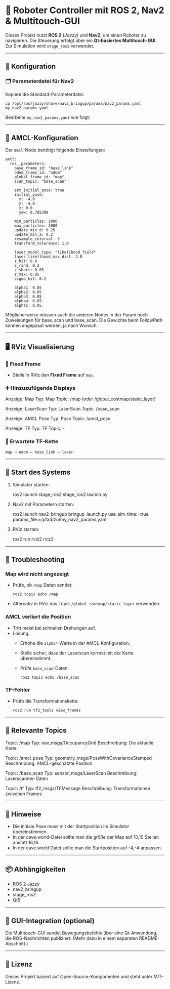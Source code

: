 # 🤖 Roboter Controller mit ROS 2, Nav2 & Multitouch-GUI

Dieses Projekt nutzt **ROS 2** (*Jazzy*) und **Nav2**, um einen Roboter zu navigieren. Die Steuerung erfolgt über ein **Qt-basiertes Multitouch-GUI**. Zur Simulation wird `stage_ros2` verwendet.

---

## 🔧 Konfiguration

### 🗂️ Parameterdatei für Nav2

Kopiere die Standard-Parameterdatei:

    cp /opt/ros/jazzy/share/nav2_bringup/params/nav2_params.yaml my_nav2_params.yaml

Bearbeite `my_nav2_params.yaml` wie folgt:

---

## 📍 AMCL-Konfiguration

Der `amcl`-Node benötigt folgende Einstellungen:

    amcl:
      ros__parameters:
        base_frame_id: "base_link"
        odom_frame_id: "odom"
        global_frame_id: "map"
        scan_topic: "base_scan"

        set_initial_pose: true
        initial_pose:
          x: -4.0
          y: -4.0
          z: 0.0
          yaw: 0.785398

        min_particles: 1000
        max_particles: 3000
        update_min_d: 0.25
        update_min_a: 0.2
        resample_interval: 3
        transform_tolerance: 1.0

        laser_model_type: "likelihood_field"
        laser_likelihood_max_dist: 2.0
        z_hit: 0.8
        z_rand: 0.2
        z_short: 0.05
        z_max: 0.05
        sigma_hit: 0.2

        alpha1: 0.05
        alpha2: 0.05
        alpha3: 0.05
        alpha4: 0.05
        alpha5: 0.05

Möglicherweise müssen auch die anderen Nodes in der Param noch Zuweisungen für base\_scan und base\_scan.
Die Gewichte beim FollowPath können angepasst werden, ja nach Wunsch.

---

## 🖥️ RViz Visualisierung

### 🧭 Fixed Frame

- Stelle in RViz den **Fixed Frame** auf `map`.

### ➕ Hinzuzufügende Displays

Anzeige: Map
Typ: Map
Topic: /map (oder /global_costmap/static_layer)

Anzeige: LaserScan
Typ: LaserScan
Topic: /base_scan

Anzeige: AMCL Pose
Typ: Pose
Topic: /amcl_pose

Anzeige: TF
Typ: TF
Topic: -

### 🔗 Erwartete TF-Kette

    map → odom → base_link → laser

---

## 🚀 Start des Systems

1. Simulator starten:

    ros2 launch stage_ros2 stage_ros2.launch.py

2. Nav2 mit Parametern starten:

    ros2 launch nav2_bringup bringup_launch.py use_sim_time:=true params_file:=/pfad/zu/my_nav2_params.yaml

3. RViz starten:

    ros2 run rviz2 rviz2

---

## 🧪 Troubleshooting

### Map wird nicht angezeigt

- Prüfe, ob `/map` Daten sendet:

      ros2 topic echo /map

- Alternativ in RViz das Topic `/global_costmap/static_layer` verwenden.

### AMCL verliert die Position

- Tritt meist bei schnellen Drehungen auf.
- Lösung:
  - Erhöhe die `alpha*`-Werte in der AMCL-Konfiguration.
  - Stelle sicher, dass der Laserscan korrekt mit der Karte übereinstimmt.
  - Prüfe `base_scan`-Daten:

        ros2 topic echo /base_scan

### TF-Fehler

- Prüfe die Transformationskette:

      ros2 run tf2_tools view_frames

---

## 📡 Relevante Topics

Topic: /map
Typ: nav_msgs/OccupancyGrid
Beschreibung: Die aktuelle Karte

Topic: /amcl_pose
Typ: geometry_msgs/PoseWithCovarianceStamped
Beschreibung: AMCL-geschätzte Position

Topic: /base_scan
Typ: sensor_msgs/LaserScan
Beschreibung: Laserscanner-Daten

Topic: /tf
Typ: tf2_msgs/TFMessage
Beschreibung: Transformationen zwischen Frames

---

## 📝 Hinweise

- Die initiale Pose muss mit der Startposition im Simulator übereinstimmen.
- In der cave.world-Datei sollte man die größe der Map auf 10,10 Stellen anstatt 16,16.
- In der cave.world Datei sollte man die Startposition auf -4,-4 anpassen.
---

## 📦 Abhängigkeiten

- ROS 2 Jazzy
- nav2_bringup
- stage_ros2
- Qt5 

---

## 📍 GUI-Integration (optional)

Die Multitouch-GUI sendet Bewegungsbefehle über eine Qt-Anwendung, die ROS-Nachrichten publiziert. (Mehr dazu in einem separaten README-Abschnitt.)

---

## 📁 Lizenz

Dieses Projekt basiert auf Open-Source-Komponenten und steht unter MIT-Lizenz.

